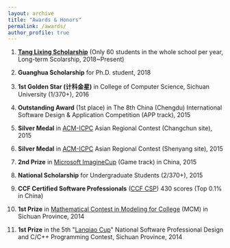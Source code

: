```yaml
---
layout: archive
title: "Awards & Honors"
permalink: /awards/
author_profile: true
---
```



1. [**Tang Lixing Scholarship**](https://baike.baidu.com/item/%E5%94%90%E7%AB%8B%E6%96%B0%E6%95%99%E8%82%B2%E5%8F%91%E5%B1%95%E5%9F%BA%E9%87%91) (Only 60 students in the whole school per year, Long-term Scolarship, 2018~Present)  

2. **Guanghua Scholarship** for Ph.D. student, 2018  

3. **1st Golden Star (计科金星)** in College of Computer Science, Sichuan University (1/370+), 2016  

4. **Outstanding Award** (1st place) in The 8th China (Chengdu) International Software Design & Application Competition (APP track), 2015   

5. **Silver Medal** in [ACM-ICPC](https://icpc.baylor.edu/) Asian Regional Contest (Changchun site), 2015  

6. **Silver Medal** in [ACM-ICPC](https://icpc.baylor.edu/) Asian Regional Contest (Shenyang site), 2015  

7. **2nd Prize** in [Microsoft ImagineCup](https://imaginecup.microsoft.com/zh-cn/Events?id=0) (Game track) in China, 2015  

8. **National Scholarship** for Undergraduate Students (2/370+), 2015  

9. **CCF Certified Software Professionals** ([CCF CSP](http://www.cspro.org/)) 430 scores (Top 0.1% in China)

10. **1st Prize** in [Mathematical Contest in Modeling for College](https://www.comap.com/undergraduate/contests/mcm/) (MCM) in Sichuan Province, 2014  

11. **1st Prize** in the 5th "[Lanqiao Cup](http://www.lanqiao.org/)" National Software Professional Design and C/C++ Programming Contest, Sichuan Province, 2014 










